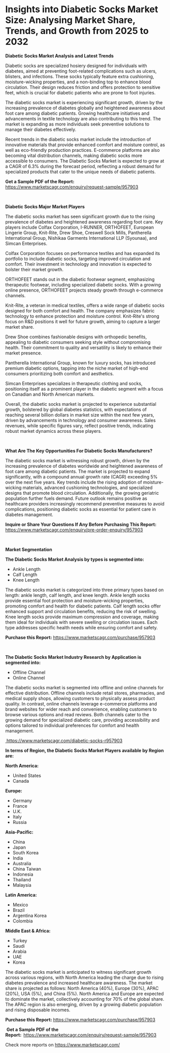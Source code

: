 <p><h1>Insights into Diabetic Socks Market Size: Analysing Market Share, Trends, and Growth from 2025 to 2032</h1></p><p><strong>Diabetic Socks Market Analysis and Latest Trends</strong></p>
<p><p>Diabetic socks are specialized hosiery designed for individuals with diabetes, aimed at preventing foot-related complications such as ulcers, blisters, and infections. These socks typically feature extra cushioning, moisture-wicking properties, and a non-binding top to enhance blood circulation. Their design reduces friction and offers protection to sensitive feet, which is crucial for diabetic patients who are prone to foot injuries.</p><p>The diabetic socks market is experiencing significant growth, driven by the increasing prevalence of diabetes globally and heightened awareness about foot care among diabetic patients. Growing healthcare initiatives and advancements in textile technology are also contributing to this trend. The market is expanding as more individuals seek preventive solutions to manage their diabetes effectively.</p><p>Recent trends in the diabetic socks market include the introduction of innovative materials that provide enhanced comfort and moisture control, as well as eco-friendly production practices. E-commerce platforms are also becoming vital distribution channels, making diabetic socks more accessible to consumers. The Diabetic Socks Market is expected to grow at a CAGR of 6.3% during the forecast period, reflecting a robust demand for specialized products that cater to the unique needs of diabetic patients.</p></p>
<p><strong>Get a Sample PDF of the Report:&nbsp;</strong> <a href="https://www.marketscagr.com/enquiry/request-sample/957903?utm_campaign=2339&utm_medium=2&utm_source=Github&utm_content=ia&utm_term=08022025&utm_id=diabetic-socks">https://www.marketscagr.com/enquiry/request-sample/957903</a></p>
<p>&nbsp;</p>
<p><strong>Diabetic Socks Major Market Players</strong></p>
<p><p>The diabetic socks market has seen significant growth due to the rising prevalence of diabetes and heightened awareness regarding foot care. Key players include Colfax Corporation, I-RUNNER, ORTHOFEET, European Lingerie Group, Knit-Rite, Drew Shoe, Creswell Sock Mills, Pantherella International Group, Nishikaa Garments International LLP (Syounaa), and Simcan Enterprises.</p><p>Colfax Corporation focuses on performance textiles and has expanded its portfolio to include diabetic socks, targeting improved circulation and comfort. Their investment in technology and innovation is expected to bolster their market growth.</p><p>ORTHOFEET stands out in the diabetic footwear segment, emphasizing therapeutic footwear, including specialized diabetic socks. With a growing online presence, ORTHOFEET projects steady growth through e-commerce channels.</p><p>Knit-Rite, a veteran in medical textiles, offers a wide range of diabetic socks designed for both comfort and health. The company emphasizes fabric technology to enhance protection and moisture control. Knit-Rite's strong focus on R&D positions it well for future growth, aiming to capture a larger market share.</p><p>Drew Shoe combines fashionable designs with orthopedic benefits, appealing to diabetic consumers seeking style without compromising health. Their commitment to quality and versatility is likely to enhance their market presence.</p><p>Pantherella International Group, known for luxury socks, has introduced premium diabetic options, tapping into the niche market of high-end consumers prioritizing both comfort and aesthetics.</p><p>Simcan Enterprises specializes in therapeutic clothing and socks, positioning itself as a prominent player in the diabetic segment with a focus on Canadian and North American markets. </p><p>Overall, the diabetic socks market is projected to experience substantial growth, bolstered by global diabetes statistics, with expectations of reaching several billion dollars in market size within the next few years, driven by advancements in technology and consumer awareness. Sales revenues, while specific figures vary, reflect positive trends, indicating robust market dynamics across these players.</p></p>
<p>&nbsp;</p>
<p><strong>What Are The Key Opportunities For Diabetic Socks Manufacturers?</strong></p>
<p><p>The diabetic socks market is witnessing robust growth, driven by the increasing prevalence of diabetes worldwide and heightened awareness of foot care among diabetic patients. The market is projected to expand significantly, with a compound annual growth rate (CAGR) exceeding 5% over the next five years. Key trends include the rising adoption of moisture-wicking materials, advanced cushioning technologies, and specialized designs that promote blood circulation. Additionally, the growing geriatric population further fuels demand. Future outlook remains positive as healthcare providers increasingly recommend preventive measures to avoid complications, positioning diabetic socks as essential for patient care in diabetes management.</p></p>
<p><strong>Inquire or Share Your Questions If Any Before Purchasing This Report:</strong> <a href="https://www.marketscagr.com/enquiry/pre-order-enquiry/957903?utm_campaign=2339&utm_medium=2&utm_source=Github&utm_content=ia&utm_term=08022025&utm_id=diabetic-socks">https://www.marketscagr.com/enquiry/pre-order-enquiry/957903</a></p>
<p>&nbsp;</p>
<p><strong>Market Segmentation</strong></p>
<p><strong>The Diabetic Socks Market Analysis by types is segmented into:</strong></p>
<p><ul><li>Ankle Length</li><li>Calf Length</li><li>Knee Length</li></ul></p>
<p><p>The diabetic socks market is categorized into three primary types based on length: ankle length, calf length, and knee length. Ankle length socks provide essential foot protection and moisture-wicking properties, promoting comfort and health for diabetic patients. Calf length socks offer enhanced support and circulation benefits, reducing the risk of swelling. Knee length socks provide maximum compression and coverage, making them ideal for individuals with severe swelling or circulation issues. Each type addresses specific health needs while ensuring comfort and safety.</p></p>
<p><strong>Purchase this Report:&nbsp;</strong><a href="https://www.marketscagr.com/purchase/957903?utm_campaign=2339&utm_medium=2&utm_source=Github&utm_content=ia&utm_term=08022025&utm_id=diabetic-socks">https://www.marketscagr.com/purchase/957903</a></p>
<p>&nbsp;</p>
<p><strong>The Diabetic Socks Market Industry Research by Application is segmented into:</strong></p>
<p><ul><li>Offline Channel</li><li>Online Channel</li></ul></p>
<p><p>The diabetic socks market is segmented into offline and online channels for effective distribution. Offline channels include retail stores, pharmacies, and medical supply shops, allowing customers to physically assess product quality. In contrast, online channels leverage e-commerce platforms and brand websites for wider reach and convenience, enabling customers to browse various options and read reviews. Both channels cater to the growing demand for specialized diabetic care, providing accessibility and options tailored to individual preferences for comfort and health management.</p></p>
<p><a href="https://www.marketscagr.com/diabetic-socks-r957903?utm_campaign=2339&utm_medium=2&utm_source=Github&utm_content=ia&utm_term=08022025&utm_id=diabetic-socks">&nbsp;https://www.marketscagr.com/diabetic-socks-r957903</a></p>
<p><strong>In terms of Region, the Diabetic Socks Market Players available by Region are:</strong></p>
<p>
    <p> <strong> North America: </strong>
        <ul>
            <li>United States</li>
            <li>Canada</li>
        </ul>
        </p> 
    <p> <strong> Europe: </strong>
        <ul>
            <li>Germany</li>
            <li>France</li>
            <li>U.K.</li>
            <li>Italy</li>
            <li>Russia</li>
        </ul>
        </p> 
    <p> <strong> Asia-Pacific: </strong>
        <ul>
            <li>China</li>
            <li>Japan</li>
            <li>South Korea</li>
            <li>India</li>
            <li>Australia</li>
            <li>China Taiwan</li>
            <li>Indonesia</li>
            <li>Thailand</li>
            <li>Malaysia</li>
        </ul>
        </p> 
    <p> <strong> Latin America: </strong>
        <ul>
            <li>Mexico</li>
            <li>Brazil</li>
            <li>Argentina Korea</li>
            <li>Colombia</li>
        </ul>
        </p> 
    <p> <strong> Middle East & Africa: </strong>
        <ul>
            <li>Turkey</li>
            <li>Saudi</li>
            <li>Arabia</li>
            <li>UAE</li>
            <li>Korea</li>
        </ul>
    </p>
    </p>
<p><p>The diabetic socks market is anticipated to witness significant growth across various regions, with North America leading the charge due to rising diabetes prevalence and increased healthcare awareness. The market share is projected as follows: North America (40%), Europe (30%), APAC (20%), USA (5%), and China (5%). North America and Europe are expected to dominate the market, collectively accounting for 70% of the global share. The APAC region is also emerging, driven by a growing diabetic population and rising disposable incomes.</p></p>
<p><strong>Purchase this Report: </strong><a href="https://www.marketscagr.com/purchase/957903?utm_campaign=2339&utm_medium=2&utm_source=Github&utm_content=ia&utm_term=08022025&utm_id=diabetic-socks">https://www.marketscagr.com/purchase/957903</a></p>
<p>&nbsp;<strong>Get a Sample PDF of the Report:&nbsp;&nbsp;</strong><a href="https://www.marketscagr.com/enquiry/request-sample/957903?utm_campaign=2339&utm_medium=2&utm_source=Github&utm_content=ia&utm_term=08022025&utm_id=diabetic-socks">https://www.marketscagr.com/enquiry/request-sample/957903</a></p>
<p><strong></strong></p>
<p>Check more reports on <a href="https://www.marketscagr.com/?utm_campaign=2339&utm_medium=2&utm_source=Github&utm_content=ia&utm_term=08022025&utm_id=diabetic-socks">https://www.marketscagr.com/</a></p>